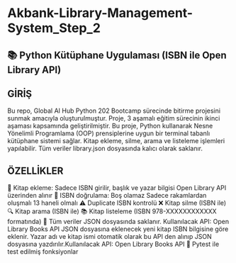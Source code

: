 # Akbank-Library-Management-System_Step_2
## 📚 Python Kütüphane Uygulaması (ISBN ile Open Library API)
## GİRİŞ
Bu repo, Global AI Hub Python 202 Bootcamp sürecinde bitirme projesini sunmak amacıyla oluşturulmuştur. Proje, 3 aşamalı eğitim sürecinin ikinci aşaması kapsamında geliştirilmiştir.
Bu proje, Python kullanarak Nesne Yönelimli Programlama (OOP) prensiplerine uygun bir terminal tabanlı kütüphane sistemi sağlar. Kitap ekleme, silme, arama ve listeleme işlemleri yapılabilir. Tüm veriler library.json dosyasında kalıcı olarak saklanır.

## ÖZELLİKLER
📖 Kitap ekleme: Sadece ISBN girilir, başlık ve yazar bilgisi Open Library API üzerinden alınır
🔢 ISBN doğrulama:
Boş olamaz
Sadece rakamlardan oluşmalı
13 haneli olmalı
⚠️ Duplicate ISBN kontrolü
❌ Kitap silme (ISBN ile)
🔍 Kitap arama (ISBN ile)
📚 Kitap listeleme (ISBN 978-XXXXXXXXXXXX formatında)
💾 Tüm veriler JSON dosyasında saklanır.
Kullanılacak API: Open Library Books API
JSON dosyasına eklenecek yeni kitap ISBN bilgisine göre eklenir. Yazar adı ve kitap ismi otomatik olarak bu API den alınıp JSON dosyasına yazdırılır.Kullanılacak API: Open Library Books API
🧪 Pytest ile test edilmiş fonksiyonlar
